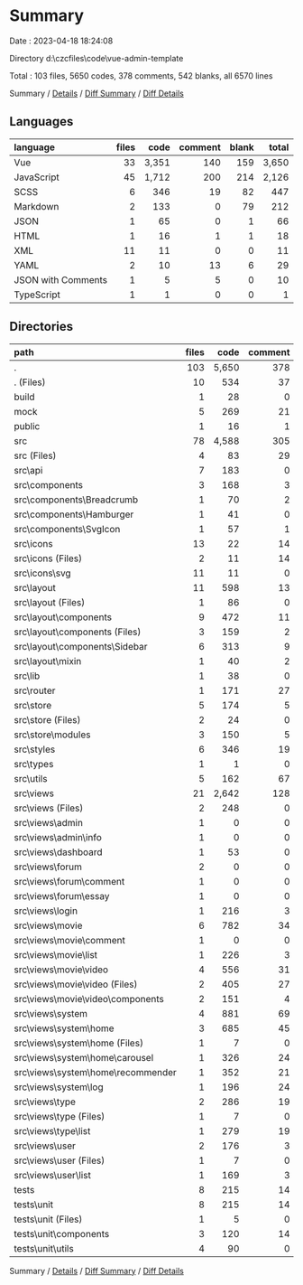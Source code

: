 # Summary

Date : 2023-04-18 18:24:08

Directory d:\\czcfiles\\code\\vue-admin-template

Total : 103 files,  5650 codes, 378 comments, 542 blanks, all 6570 lines

Summary / [Details](details.md) / [Diff Summary](diff.md) / [Diff Details](diff-details.md)

## Languages
| language | files | code | comment | blank | total |
| :--- | ---: | ---: | ---: | ---: | ---: |
| Vue | 33 | 3,351 | 140 | 159 | 3,650 |
| JavaScript | 45 | 1,712 | 200 | 214 | 2,126 |
| SCSS | 6 | 346 | 19 | 82 | 447 |
| Markdown | 2 | 133 | 0 | 79 | 212 |
| JSON | 1 | 65 | 0 | 1 | 66 |
| HTML | 1 | 16 | 1 | 1 | 18 |
| XML | 11 | 11 | 0 | 0 | 11 |
| YAML | 2 | 10 | 13 | 6 | 29 |
| JSON with Comments | 1 | 5 | 5 | 0 | 10 |
| TypeScript | 1 | 1 | 0 | 0 | 1 |

## Directories
| path | files | code | comment | blank | total |
| :--- | ---: | ---: | ---: | ---: | ---: |
| . | 103 | 5,650 | 378 | 542 | 6,570 |
| . (Files) | 10 | 534 | 37 | 95 | 666 |
| build | 1 | 28 | 0 | 8 | 36 |
| mock | 5 | 269 | 21 | 36 | 326 |
| public | 1 | 16 | 1 | 1 | 18 |
| src | 78 | 4,588 | 305 | 384 | 5,277 |
| src (Files) | 4 | 83 | 29 | 26 | 138 |
| src\\api | 7 | 183 | 0 | 29 | 212 |
| src\\components | 3 | 168 | 3 | 16 | 187 |
| src\\components\\Breadcrumb | 1 | 70 | 2 | 7 | 79 |
| src\\components\\Hamburger | 1 | 41 | 0 | 4 | 45 |
| src\\components\\SvgIcon | 1 | 57 | 1 | 5 | 63 |
| src\\icons | 13 | 22 | 14 | 8 | 44 |
| src\\icons (Files) | 2 | 11 | 14 | 8 | 33 |
| src\\icons\\svg | 11 | 11 | 0 | 0 | 11 |
| src\\layout | 11 | 598 | 13 | 63 | 674 |
| src\\layout (Files) | 1 | 86 | 0 | 8 | 94 |
| src\\layout\\components | 9 | 472 | 11 | 51 | 534 |
| src\\layout\\components (Files) | 3 | 159 | 2 | 24 | 185 |
| src\\layout\\components\\Sidebar | 6 | 313 | 9 | 27 | 349 |
| src\\layout\\mixin | 1 | 40 | 2 | 4 | 46 |
| src\\lib | 1 | 38 | 0 | 2 | 40 |
| src\\router | 1 | 171 | 27 | 19 | 217 |
| src\\store | 5 | 174 | 5 | 30 | 209 |
| src\\store (Files) | 2 | 24 | 0 | 5 | 29 |
| src\\store\\modules | 3 | 150 | 5 | 25 | 180 |
| src\\styles | 6 | 346 | 19 | 82 | 447 |
| src\\types | 1 | 1 | 0 | 0 | 1 |
| src\\utils | 5 | 162 | 67 | 25 | 254 |
| src\\views | 21 | 2,642 | 128 | 84 | 2,854 |
| src\\views (Files) | 2 | 248 | 0 | 5 | 253 |
| src\\views\\admin | 1 | 0 | 0 | 1 | 1 |
| src\\views\\admin\\info | 1 | 0 | 0 | 1 | 1 |
| src\\views\\dashboard | 1 | 53 | 0 | 7 | 60 |
| src\\views\\forum | 2 | 0 | 0 | 2 | 2 |
| src\\views\\forum\\comment | 1 | 0 | 0 | 1 | 1 |
| src\\views\\forum\\essay | 1 | 0 | 0 | 1 | 1 |
| src\\views\\login | 1 | 216 | 3 | 25 | 244 |
| src\\views\\movie | 6 | 782 | 34 | 18 | 834 |
| src\\views\\movie\\comment | 1 | 0 | 0 | 1 | 1 |
| src\\views\\movie\\list | 1 | 226 | 3 | 3 | 232 |
| src\\views\\movie\\video | 4 | 556 | 31 | 14 | 601 |
| src\\views\\movie\\video (Files) | 2 | 405 | 27 | 8 | 440 |
| src\\views\\movie\\video\\components | 2 | 151 | 4 | 6 | 161 |
| src\\views\\system | 4 | 881 | 69 | 15 | 965 |
| src\\views\\system\\home | 3 | 685 | 45 | 12 | 742 |
| src\\views\\system\\home (Files) | 1 | 7 | 0 | 2 | 9 |
| src\\views\\system\\home\\carousel | 1 | 326 | 24 | 5 | 355 |
| src\\views\\system\\home\\recommender | 1 | 352 | 21 | 5 | 378 |
| src\\views\\system\\log | 1 | 196 | 24 | 3 | 223 |
| src\\views\\type | 2 | 286 | 19 | 5 | 310 |
| src\\views\\type (Files) | 1 | 7 | 0 | 1 | 8 |
| src\\views\\type\\list | 1 | 279 | 19 | 4 | 302 |
| src\\views\\user | 2 | 176 | 3 | 6 | 185 |
| src\\views\\user (Files) | 1 | 7 | 0 | 1 | 8 |
| src\\views\\user\\list | 1 | 169 | 3 | 5 | 177 |
| tests | 8 | 215 | 14 | 18 | 247 |
| tests\\unit | 8 | 215 | 14 | 18 | 247 |
| tests\\unit (Files) | 1 | 5 | 0 | 1 | 6 |
| tests\\unit\\components | 3 | 120 | 14 | 7 | 141 |
| tests\\unit\\utils | 4 | 90 | 0 | 10 | 100 |

Summary / [Details](details.md) / [Diff Summary](diff.md) / [Diff Details](diff-details.md)